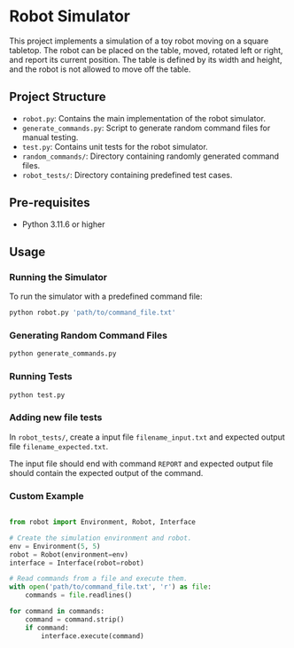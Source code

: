 # Robot Simulator

This project implements a simulation of a toy robot moving on a square tabletop. The robot can be placed on the table, moved, rotated left or right, and report its current position. The table is defined by its width and height, and the robot is not allowed to move off the table.

## Project Structure

- `robot.py`: Contains the main implementation of the robot simulator.
- `generate_commands.py`: Script to generate random command files for manual testing.
- `test.py`: Contains unit tests for the robot simulator.
- `random_commands/`: Directory containing randomly generated command files.
- `robot_tests/`: Directory containing predefined test cases.

## Pre-requisites

- Python 3.11.6 or higher

## Usage

### Running the Simulator

To run the simulator with a predefined command file:

```sh
python robot.py 'path/to/command_file.txt'

```
### Generating Random Command Files

```sh
python generate_commands.py
```

### Running Tests

```sh
python test.py
```

### Adding new file tests

In `robot_tests/`, create a input file `filename_input.txt` and expected output file `filename_expected.txt`.

The input file should end with command `REPORT` and expected output file should contain the expected output of the command.


### Custom Example

```py

from robot import Environment, Robot, Interface

# Create the simulation environment and robot.
env = Environment(5, 5)
robot = Robot(environment=env)
interface = Interface(robot=robot)

# Read commands from a file and execute them.
with open('path/to/command_file.txt', 'r') as file:
    commands = file.readlines()

for command in commands:
    command = command.strip()
    if command:
        interface.execute(command)
```